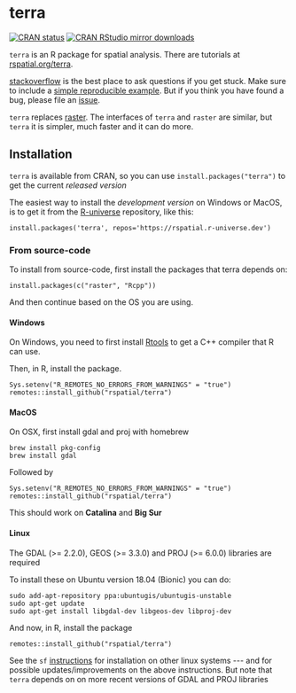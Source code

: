 # terra

[![CRAN
status](https://www.r-pkg.org/badges/version/terra)](https://cran.r-project.org/package=terra)
[![CRAN RStudio mirror downloads](http://cranlogs.r-pkg.org/badges/terra)](http://www.r-pkg.org/pkg/terra)

`terra` is an R package for spatial analysis. There are tutorials at [rspatial.org/terra](https://rspatial.org/terra/index.html). 

[stackoverflow](https://stackoverflow.com/) is the best place to ask questions if you get stuck. Make sure to include a [simple reproducible example](https://stackoverflow.com/questions/5963269/how-to-make-a-great-r-reproducible-example). But if you think you have found a bug, please file an [issue](https://github.com/rspatial/raster/issues).

`terra` replaces [raster](https://github.com/rspatial/raster). The interfaces of `terra` and `raster` are similar, but `terra` it is simpler, much faster and it can do more. 

## Installation

`terra` is available from CRAN, so you can use `install.packages("terra")` to get the current *released version*

The easiest way to install the *development version* on Windows or MacOS, is to get it from the [R-universe](https://r-universe.dev/organizations/) repository, like this:

```
install.packages('terra', repos='https://rspatial.r-universe.dev')
```

### From source-code

To install from source-code, first install the packages that terra depends on: 

```
install.packages(c("raster", "Rcpp"))
```

And then continue based on the OS you are using. 

#### Windows

On Windows, you need to first install [Rtools](https://cran.r-project.org/bin/windows/Rtools/) to get a C++ compiler that R can use. 

Then, in R, install the package.

```
Sys.setenv("R_REMOTES_NO_ERRORS_FROM_WARNINGS" = "true")
remotes::install_github("rspatial/terra")
```

#### MacOS

On OSX, first install gdal and proj with homebrew

```
brew install pkg-config
brew install gdal
```
Followed by

```
Sys.setenv("R_REMOTES_NO_ERRORS_FROM_WARNINGS" = "true")
remotes::install_github("rspatial/terra")
```

This should work on **Catalina** and **Big Sur**


#### Linux

The GDAL (>= 2.2.0), GEOS (>= 3.3.0) and PROJ (>= 6.0.0) libraries are required 


To install these on Ubuntu version 18.04 (Bionic) you can do:
```
sudo add-apt-repository ppa:ubuntugis/ubuntugis-unstable
sudo apt-get update
sudo apt-get install libgdal-dev libgeos-dev libproj-dev 
```

And now, in R, install the package
```
remotes::install_github("rspatial/terra")
```

See the `sf` [instructions](https://github.com/r-spatial/sf) for installation on other linux systems --- and for possible updates/improvements on the above instructions. But note that `terra` depends on on more recent versions of GDAL and PROJ libraries 

